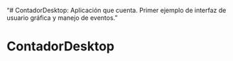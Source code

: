 “# ContadorDesktop: Aplicación que cuenta. Primer ejemplo de interfaz de usuario gráfica y manejo de eventos.”
# ContadorDesktop
